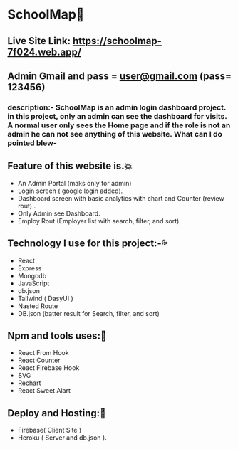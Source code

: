 # SchoolMap:blue_heart:

## Live Site Link: https://schoolmap-7f024.web.app/
## Admin Gmail and pass = user@gmail.com (pass= 123456)



### description:- SchoolMap is an admin login dashboard project. in this project, only an admin can see the dashboard for visits. A normal user only sees the Home page and if the role is not an admin he can not see anything of this website. What can I do pointed blew-

  ## Feature of this website is.:collision:
  * An Admin Portal (maks only for admin)
  * Login screen ( google login added).
  * Dashboard screen with basic analytics with chart and Counter (review rout) .
  * Only Admin see Dashboard.
  * Employ Rout (Employer list with search, filter, and sort).

  ## Technology I use for this project:-:sweat_drops:
  * React
  * Express
  * Mongodb
  * JavaScript
  * db.json
  * Tailwind ( DasyUI )
  * Nasted Route
  * DB.json (batter result for Search, filter, and sort)

  ## Npm and tools uses::thought_balloon:
  * React From Hook
  * React Counter
  * React Firebase Hook
  * SVG
  * Rechart
  * React Sweet Alart
 
  ## Deploy and Hosting::100:
  * Firebase( Client Site )
  * Heroku ( Server and db.json ).

